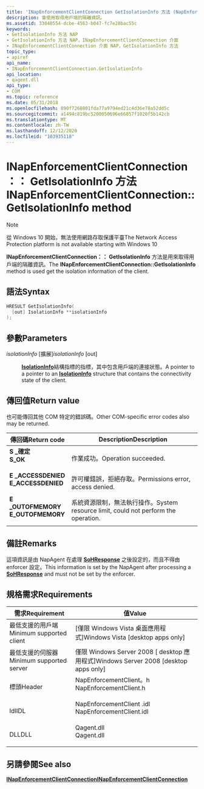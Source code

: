 ```yaml
---
title: 'INapEnforcementClientConnection GetIsolationInfo 方法 (NapEnforcementClient .h) '
description: 會使用取得用戶端的隔離資訊。
ms.assetid: 33040554-dcbe-4563-b047-fc7e28bac55c
keywords:
- GetIsolationInfo 方法 NAP
- GetIsolationInfo 方法 NAP，INapEnforcementClientConnection 介面
- INapEnforcementClientConnection 介面 NAP，GetIsolationInfo 方法
topic_type:
- apiref
api_name:
- INapEnforcementClientConnection.GetIsolationInfo
api_location:
- qagent.dll
api_type:
- COM
ms.topic: reference
ms.date: 05/31/2018
ms.openlocfilehash: 890f7268801fda77a9794ed21c4d36e78a52dd5c
ms.sourcegitcommit: a1494c819bc5200050696e66057f1020f5b142cb
ms.translationtype: MT
ms.contentlocale: zh-TW
ms.lasthandoff: 12/12/2020
ms.locfileid: "103935118"
---
```

# <a name="inapenforcementclientconnectiongetisolationinfo-method"></a><span data-ttu-id="34d9d-106">INapEnforcementClientConnection：： GetIsolationInfo 方法</span><span class="sxs-lookup"><span data-stu-id="34d9d-106">INapEnforcementClientConnection::GetIsolationInfo method</span></span>

> [!Note]  
> <span data-ttu-id="34d9d-107">從 Windows 10 開始，無法使用網路存取保護平臺</span><span class="sxs-lookup"><span data-stu-id="34d9d-107">The Network Access Protection platform is not available starting with Windows 10</span></span>

 

<span data-ttu-id="34d9d-108">**INapEnforcementClientConnection：： GetIsolationInfo** 方法是用來取得用戶端的隔離資訊。</span><span class="sxs-lookup"><span data-stu-id="34d9d-108">The **INapEnforcementClientConnection::GetIsolationInfo** method is used get the isolation information of the client.</span></span>

## <a name="syntax"></a><span data-ttu-id="34d9d-109">語法</span><span class="sxs-lookup"><span data-stu-id="34d9d-109">Syntax</span></span>


```C++
HRESULT GetIsolationInfo(
  [out] IsolationInfo **isolationInfo
);
```



## <a name="parameters"></a><span data-ttu-id="34d9d-110">參數</span><span class="sxs-lookup"><span data-stu-id="34d9d-110">Parameters</span></span>

<dl> <dt>

<span data-ttu-id="34d9d-111">*isolationInfo* \[擴展\]</span><span class="sxs-lookup"><span data-stu-id="34d9d-111">*isolationInfo* \[out\]</span></span>
</dt> <dd>

<span data-ttu-id="34d9d-112">[**IsolationInfo**](/windows/win32/api/naptypes/ns-naptypes-isolationinfo)結構指標的指標，其中包含用戶端的連接狀態。</span><span class="sxs-lookup"><span data-stu-id="34d9d-112">A pointer to a pointer to an [**IsolationInfo**](/windows/win32/api/naptypes/ns-naptypes-isolationinfo) structure that contains the connectivity state of the client.</span></span>

</dd> </dl>

## <a name="return-value"></a><span data-ttu-id="34d9d-113">傳回值</span><span class="sxs-lookup"><span data-stu-id="34d9d-113">Return value</span></span>

<span data-ttu-id="34d9d-114">也可能傳回其他 COM 特定的錯誤碼。</span><span class="sxs-lookup"><span data-stu-id="34d9d-114">Other COM-specific error codes also may be returned.</span></span>



| <span data-ttu-id="34d9d-115">傳回碼</span><span class="sxs-lookup"><span data-stu-id="34d9d-115">Return code</span></span>                                                                                     | <span data-ttu-id="34d9d-116">Description</span><span class="sxs-lookup"><span data-stu-id="34d9d-116">Description</span></span>                                                        |
|-------------------------------------------------------------------------------------------------|--------------------------------------------------------------------|
| <dl> <span data-ttu-id="34d9d-117"><dt>**S \_確定**</dt></span><span class="sxs-lookup"><span data-stu-id="34d9d-117"><dt>**S\_OK** </dt></span></span> </dl>           | <span data-ttu-id="34d9d-118">作業成功。</span><span class="sxs-lookup"><span data-stu-id="34d9d-118">Operation succeeded.</span></span><br/>                                    |
| <dl> <span data-ttu-id="34d9d-119"><dt>**E \_ACCESSDENIED**</dt></span><span class="sxs-lookup"><span data-stu-id="34d9d-119"><dt>**E\_ACCESSDENIED** </dt></span></span> </dl> | <span data-ttu-id="34d9d-120">許可權錯誤，拒絕存取。</span><span class="sxs-lookup"><span data-stu-id="34d9d-120">Permissions error, access denied.</span></span><br/>                       |
| <dl> <span data-ttu-id="34d9d-121"><dt>**E \_OUTOFMEMORY**</dt></span><span class="sxs-lookup"><span data-stu-id="34d9d-121"><dt>**E\_OUTOFMEMORY** </dt></span></span> </dl>  | <span data-ttu-id="34d9d-122">系統資源限制，無法執行操作。</span><span class="sxs-lookup"><span data-stu-id="34d9d-122">System resource limit, could not perform the operation.</span></span><br/> |



 

## <a name="remarks"></a><span data-ttu-id="34d9d-123">備註</span><span class="sxs-lookup"><span data-stu-id="34d9d-123">Remarks</span></span>

<span data-ttu-id="34d9d-124">這項資訊是由 NapAgent 在處理 [**SoHResponse**](/windows/win32/api/naptypes/ns-naptypes-soh) 之後設定的，而且不得由 enforcer 設定。</span><span class="sxs-lookup"><span data-stu-id="34d9d-124">This information is set by the NapAgent after processing a [**SoHResponse**](/windows/win32/api/naptypes/ns-naptypes-soh) and must not be set by the enforcer.</span></span>

## <a name="requirements"></a><span data-ttu-id="34d9d-125">規格需求</span><span class="sxs-lookup"><span data-stu-id="34d9d-125">Requirements</span></span>



| <span data-ttu-id="34d9d-126">需求</span><span class="sxs-lookup"><span data-stu-id="34d9d-126">Requirement</span></span> | <span data-ttu-id="34d9d-127">值</span><span class="sxs-lookup"><span data-stu-id="34d9d-127">Value</span></span> |
|-------------------------------------|-----------------------------------------------------------------------------------------------------|
| <span data-ttu-id="34d9d-128">最低支援的用戶端</span><span class="sxs-lookup"><span data-stu-id="34d9d-128">Minimum supported client</span></span><br/> | <span data-ttu-id="34d9d-129">\[僅限 Windows Vista 桌面應用程式\]</span><span class="sxs-lookup"><span data-stu-id="34d9d-129">Windows Vista \[desktop apps only\]</span></span><br/>                                                      |
| <span data-ttu-id="34d9d-130">最低支援的伺服器</span><span class="sxs-lookup"><span data-stu-id="34d9d-130">Minimum supported server</span></span><br/> | <span data-ttu-id="34d9d-131">僅限 Windows Server 2008 \[ desktop 應用程式\]</span><span class="sxs-lookup"><span data-stu-id="34d9d-131">Windows Server 2008 \[desktop apps only\]</span></span><br/>                                                |
| <span data-ttu-id="34d9d-132">標頭</span><span class="sxs-lookup"><span data-stu-id="34d9d-132">Header</span></span><br/>                   | <dl> <span data-ttu-id="34d9d-133"><dt>NapEnforcementClient。h</dt></span><span class="sxs-lookup"><span data-stu-id="34d9d-133"><dt>NapEnforcementClient.h</dt></span></span> </dl>   |
| <span data-ttu-id="34d9d-134">Idl</span><span class="sxs-lookup"><span data-stu-id="34d9d-134">IDL</span></span><br/>                      | <dl> <span data-ttu-id="34d9d-135"><dt>NapEnforcementClient .idl</dt></span><span class="sxs-lookup"><span data-stu-id="34d9d-135"><dt>NapEnforcementClient.idl</dt></span></span> </dl> |
| <span data-ttu-id="34d9d-136">DLL</span><span class="sxs-lookup"><span data-stu-id="34d9d-136">DLL</span></span><br/>                      | <dl> <span data-ttu-id="34d9d-137"><dt>Qagent.dll</dt></span><span class="sxs-lookup"><span data-stu-id="34d9d-137"><dt>Qagent.dll</dt></span></span> </dl>               |



## <a name="see-also"></a><span data-ttu-id="34d9d-138">另請參閱</span><span class="sxs-lookup"><span data-stu-id="34d9d-138">See also</span></span>

<dl> <dt>

[<span data-ttu-id="34d9d-139">**INapEnforcementClientConnection**</span><span class="sxs-lookup"><span data-stu-id="34d9d-139">**INapEnforcementClientConnection**</span></span>](inapenforcementclientconnection.md)
</dt> </dl>

 

 





